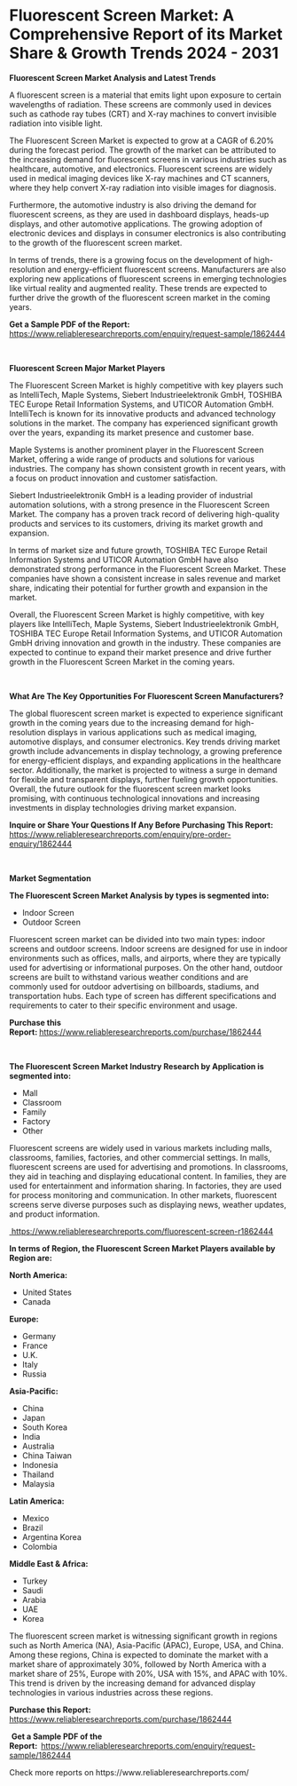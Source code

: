 <p><h1>Fluorescent Screen Market: A Comprehensive Report of its Market Share & Growth Trends 2024 - 2031</h1></p><p><strong>Fluorescent Screen Market Analysis and Latest Trends</strong></p>
<p><p>A fluorescent screen is a material that emits light upon exposure to certain wavelengths of radiation. These screens are commonly used in devices such as cathode ray tubes (CRT) and X-ray machines to convert invisible radiation into visible light.</p><p>The Fluorescent Screen Market is expected to grow at a CAGR of 6.20% during the forecast period. The growth of the market can be attributed to the increasing demand for fluorescent screens in various industries such as healthcare, automotive, and electronics. Fluorescent screens are widely used in medical imaging devices like X-ray machines and CT scanners, where they help convert X-ray radiation into visible images for diagnosis.</p><p>Furthermore, the automotive industry is also driving the demand for fluorescent screens, as they are used in dashboard displays, heads-up displays, and other automotive applications. The growing adoption of electronic devices and displays in consumer electronics is also contributing to the growth of the fluorescent screen market.</p><p>In terms of trends, there is a growing focus on the development of high-resolution and energy-efficient fluorescent screens. Manufacturers are also exploring new applications of fluorescent screens in emerging technologies like virtual reality and augmented reality. These trends are expected to further drive the growth of the fluorescent screen market in the coming years.</p></p>
<p><strong>Get a Sample PDF of the Report:&nbsp;</strong> <a href="https://www.reliableresearchreports.com/enquiry/request-sample/1862444">https://www.reliableresearchreports.com/enquiry/request-sample/1862444</a></p>
<p>&nbsp;</p>
<p><strong>Fluorescent Screen Major Market Players</strong></p>
<p><p>The Fluorescent Screen Market is highly competitive with key players such as IntelliTech, Maple Systems, Siebert Industrieelektronik GmbH, TOSHIBA TEC Europe Retail Information Systems, and UTICOR Automation GmbH. IntelliTech is known for its innovative products and advanced technology solutions in the market. The company has experienced significant growth over the years, expanding its market presence and customer base.</p><p>Maple Systems is another prominent player in the Fluorescent Screen Market, offering a wide range of products and solutions for various industries. The company has shown consistent growth in recent years, with a focus on product innovation and customer satisfaction.</p><p>Siebert Industrieelektronik GmbH is a leading provider of industrial automation solutions, with a strong presence in the Fluorescent Screen Market. The company has a proven track record of delivering high-quality products and services to its customers, driving its market growth and expansion.</p><p>In terms of market size and future growth, TOSHIBA TEC Europe Retail Information Systems and UTICOR Automation GmbH have also demonstrated strong performance in the Fluorescent Screen Market. These companies have shown a consistent increase in sales revenue and market share, indicating their potential for further growth and expansion in the market.</p><p>Overall, the Fluorescent Screen Market is highly competitive, with key players like IntelliTech, Maple Systems, Siebert Industrieelektronik GmbH, TOSHIBA TEC Europe Retail Information Systems, and UTICOR Automation GmbH driving innovation and growth in the industry. These companies are expected to continue to expand their market presence and drive further growth in the Fluorescent Screen Market in the coming years.</p></p>
<p>&nbsp;</p>
<p><strong>What Are The Key Opportunities For Fluorescent Screen Manufacturers?</strong></p>
<p><p>The global fluorescent screen market is expected to experience significant growth in the coming years due to the increasing demand for high-resolution displays in various applications such as medical imaging, automotive displays, and consumer electronics. Key trends driving market growth include advancements in display technology, a growing preference for energy-efficient displays, and expanding applications in the healthcare sector. Additionally, the market is projected to witness a surge in demand for flexible and transparent displays, further fueling growth opportunities. Overall, the future outlook for the fluorescent screen market looks promising, with continuous technological innovations and increasing investments in display technologies driving market expansion.</p></p>
<p><strong>Inquire or Share Your Questions If Any Before Purchasing This Report:</strong> <a href="https://www.reliableresearchreports.com/enquiry/pre-order-enquiry/1862444">https://www.reliableresearchreports.com/enquiry/pre-order-enquiry/1862444</a></p>
<p>&nbsp;</p>
<p><strong>Market Segmentation</strong></p>
<p><strong>The Fluorescent Screen Market Analysis by types is segmented into:</strong></p>
<p><ul><li>Indoor Screen</li><li>Outdoor Screen</li></ul></p>
<p><p>Fluorescent screen market can be divided into two main types: indoor screens and outdoor screens. Indoor screens are designed for use in indoor environments such as offices, malls, and airports, where they are typically used for advertising or informational purposes. On the other hand, outdoor screens are built to withstand various weather conditions and are commonly used for outdoor advertising on billboards, stadiums, and transportation hubs. Each type of screen has different specifications and requirements to cater to their specific environment and usage.</p></p>
<p><strong>Purchase this Report:&nbsp;</strong><a href="https://www.reliableresearchreports.com/purchase/1862444">https://www.reliableresearchreports.com/purchase/1862444</a></p>
<p>&nbsp;</p>
<p><strong>The Fluorescent Screen Market Industry Research by Application is segmented into:</strong></p>
<p><ul><li>Mall</li><li>Classroom</li><li>Family</li><li>Factory</li><li>Other</li></ul></p>
<p><p>Fluorescent screens are widely used in various markets including malls, classrooms, families, factories, and other commercial settings. In malls, fluorescent screens are used for advertising and promotions. In classrooms, they aid in teaching and displaying educational content. In families, they are used for entertainment and information sharing. In factories, they are used for process monitoring and communication. In other markets, fluorescent screens serve diverse purposes such as displaying news, weather updates, and product information.</p></p>
<p><a href="https://www.reliableresearchreports.com/fluorescent-screen-r1862444">&nbsp;https://www.reliableresearchreports.com/fluorescent-screen-r1862444</a></p>
<p><strong>In terms of Region, the Fluorescent Screen Market Players available by Region are:</strong></p>
<p>
    <p> <strong> North America: </strong>
        <ul>
            <li>United States</li>
            <li>Canada</li>
        </ul>
        </p> 
    <p> <strong> Europe: </strong>
        <ul>
            <li>Germany</li>
            <li>France</li>
            <li>U.K.</li>
            <li>Italy</li>
            <li>Russia</li>
        </ul>
        </p> 
    <p> <strong> Asia-Pacific: </strong>
        <ul>
            <li>China</li>
            <li>Japan</li>
            <li>South Korea</li>
            <li>India</li>
            <li>Australia</li>
            <li>China Taiwan</li>
            <li>Indonesia</li>
            <li>Thailand</li>
            <li>Malaysia</li>
        </ul>
        </p> 
    <p> <strong> Latin America: </strong>
        <ul>
            <li>Mexico</li>
            <li>Brazil</li>
            <li>Argentina Korea</li>
            <li>Colombia</li>
        </ul>
        </p> 
    <p> <strong> Middle East & Africa: </strong>
        <ul>
            <li>Turkey</li>
            <li>Saudi</li>
            <li>Arabia</li>
            <li>UAE</li>
            <li>Korea</li>
        </ul>
    </p>
    </p>
<p><p>The fluorescent screen market is witnessing significant growth in regions such as North America (NA), Asia-Pacific (APAC), Europe, USA, and China. Among these regions, China is expected to dominate the market with a market share of approximately 30%, followed by North America with a market share of 25%, Europe with 20%, USA with 15%, and APAC with 10%. This trend is driven by the increasing demand for advanced display technologies in various industries across these regions.</p></p>
<p><strong>Purchase this Report: </strong><a href="https://www.reliableresearchreports.com/purchase/1862444">https://www.reliableresearchreports.com/purchase/1862444</a></p>
<p>&nbsp;<strong>Get a Sample PDF of the Report:&nbsp;&nbsp;</strong><a href="https://www.reliableresearchreports.com/enquiry/request-sample/1862444">https://www.reliableresearchreports.com/enquiry/request-sample/1862444</a></p>
<p><strong></strong></p>
<p>Check more reports on https://www.reliableresearchreports.com/</p>